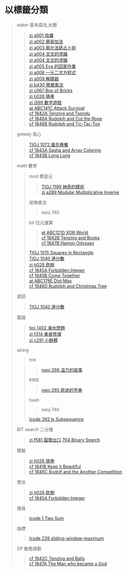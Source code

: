 # 以標籤分類
> water 基本語法,水題
>> [zj a001 哈囉](/zerojudge/zj_a001.cpp)\
>> [zj a002 簡易加法](/zerojudge/zj_a002.cpp)\
>> [zj a003 兩光法師占卜術](/zerojudge/zj_a003.cpp)\
>> [zj a004 文文的求婚](/zerojudge/zj_a004.cpp)\
>> [zj a004 文文的求婚](/zerojudge/zj_a004.cpp)\
>> [zj a005 Eva 的回家作業](/zerojudge/zj_a005.cpp)\
>> [zj a006 一元二次方程式](/zerojudge/zj_a006.cpp)\
>> [zj a009 解碼器](/zerojudge/zj_a009.cpp)\
>> [zj b430 簡單乘法](/zerojudge/zj_b430.cpp)\
>> [zj c067 Box of Bricks](/zerojudge/zj_c067.cpp)\
>> [zj h026 猜拳](/zerojudge/zj_h026.cpp)\
>> [zj i399 數字遊戲](/zerojudge/zj_h028.cpp)\
>> [at ABC141C Attack Survival](/AtCoder/at_abc141C.cpp)\
>> [cf 1842A Tenzing and Tsondu](/codeforces/cf_1842A.cpp)\
>> [cf 1846A Rudolph and Cut the Rope](/codeforces/cf_1846A.cpp)\
>> [cf 1846B Rudolph and Tic-Tac-Toe](/codeforces/cf_1846B.cpp)
>>
> greedy 貪心
>> [TIOJ 1072 誰先晚餐](/tioj/tioj_1072.cpp)\
>> [cf 1843A Sasha and Array Coloring](/codeforces/cf_1843A.cpp)\
>> [cf 1843B Long Long](/codeforces/cf_1843B.cpp)
>>
> math 數學
>> mod 模逆元
>>> [TIOJ 1199 神奇的模術](/tioj/tioj_1199.cpp)\
>>> [zj a289 Modular Multiplicative Inverse](/zerojudge/zj_a289.cpp)
>>>
>> 矩陣乘法
>>> neoj 740
>>>
>> bit 位元運算
>>> [at ABC121D XOR World](/AtCoder/at_abc121D.cpp)\
>>> [cf 1842B Tenzing and Books](/codeforces/cf_1842B.cpp)\
>>> [cf 1847B Hamon Odyssey](/codeforces/cf_1847B.cpp)
>>>
>> [TIOJ 1015 Squares in Rectangle](/tioj/tioj_1015.cpp)\
>> [TIOJ 1040 連分數](/tioj/tioj_1040.cpp)\
>> [zj h028 砍樹](/zerojudge/zj_h028.cpp)\
>> [cf 1845A Forbidden Integer](/codeforces/cf_1845A.cpp)\
>> [cf 1845B Come Together](/codeforces/cf_1845B.cpp)\
>> [at ABC178E Dist Max](/AtCoder/at_abc178E.cpp)\
>> [cf 1846D Rudolph and Christmas Tree](/codeforces/cf_1846D.cpp)
>> 
> 遞迴
>> [TIOJ 1040 連分數](/tioj/tioj_1040.cpp)
>>
> 圖論
>> [tioj 1402 淹水問題](/tioj/tioj_1402.cpp)\
>> [zj f314 勇者修煉](/zerojudge/zj_f314.cpp)\
>> [zj c291 小群體](/zerojudge/zj_c291.cpp)
>> 
> string
>> trie
>>> [neoj 266 溫力的故事](/neoj/neoj_266.cpp)
>>>
>> KMS
>>> [neoj 265 欸迪的字串](/neoj/neoj_265.cpp)
>>>
>> hash
>>> neoj 740
>>>
>> [lcode 392 Is Subsequence](/leetcode/392-summit.cpp)
>>
> BIT search 二分搜
>> [zj f581 圓環出口](/zerojudge/zj_f581.cpp)
>> [704 Binary Search](/leetcode/704.cpp)
>>
> 模擬
>> [zj h026 猜拳](/zerojudge/zj_h026.cpp)\
>> [cf 1841B Keep it Beautiful](/codeforces/cf_1841B.cpp)\
>> [cf 1846C Rudolf and the Another Competition](/codeforces/cf_1846C.cpp)
>>
> 想法
>> [zj h028 砍樹](/zerojudge/zj_h028.cpp)\
>> [cf 1845A Forbidden Integer](/codeforces/cf_1845A.cpp)
>>
> 搜尋
>> [lcode 1 Two Sum](/leetcode/1.cpp)
>>
> 指標
>> [lcode 239 sliding-window-maximum](/leetcode/239.cpp)
>>
> DP 動態規劃
>> [cf 1842C Tenzing and Balls](/codeforces/cf_1842C)\
>> [cf 1847A The Man who became a God](/codeforces/cf_1847A.cpp)
